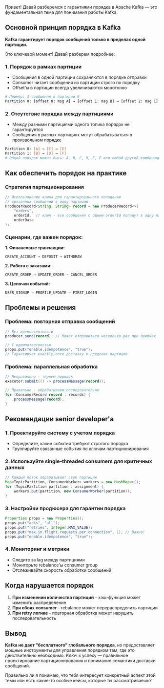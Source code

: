 Привет! Давай разберемся с гарантиями порядка в Apache Kafka — это фундаментальная тема для понимания работы Kafka.

## Основной принцип порядка в Kafka

**Kafka гарантирует порядок сообщений только в пределах одной партиции.**

Это ключевой момент! Давай разберем подробнее:

### 1. Порядок в рамках партиции
- Сообщения в одной партиции сохраняются в порядке отправки
- Consumer читает сообщения из партиции строго по порядку
- Offset'ы в партиции всегда увеличиваются монотонно

```bash
# Пример: 3 сообщения в партиции 0
Partition 0: [offset 0: msg A] → [offset 1: msg B] → [offset 2: msg C]
```

### 2. Отсутствие порядка между партициями
- Между разными партициями одного топика порядок не гарантируется
- Сообщения в разных партициях могут обрабатываться в произвольном порядке

```bash
Partition 0: [A] → [C] → [E]
Partition 1: [B] → [D] → [F]
# Общий порядок может быть: A, B, C, D, E, F или любой другой комбинацией
```

## Как обеспечить порядок на практике

### Стратегия партиционирования
```java
// Использование ключа для гарантированного попадания 
// связанных сообщений в одну партицию
ProducerRecord<String, String> record = new ProducerRecord<>(
    "orders", 
    orderId,  // ключ - все сообщения с одним orderId попадут в одну партицию
    orderData
);
```

### Сценарии, где важен порядок:

**1. Финансовые транзакции:**
```
CREATE_ACCOUNT → DEPOSIT → WITHDRAW
```

**2. Работа с заказами:**
```
CREATE_ORDER → UPDATE_ORDER → CANCEL_ORDER
```

**3. Цепочки событий:**
```
USER_SIGNUP → PROFILE_UPDATE → FIRST_LOGIN
```

## Проблемы и решения

### Проблема: повторная отправка сообщений
```java
// Без идемпотентности
producer.send(record); // Может отправиться несколько раз при ошибках

// С идемпотентностью
props.put("enable.idempotence", "true");
// Гарантирует exactly-once доставку в пределах партиции
```

### Проблема: параллельная обработка
```java
// Неправильно - теряем порядок
executor.submit(() -> processMessage(record));

// Правильно - обрабатываем последовательно
for (ConsumerRecord record : records) {
    processMessage(record);
}
```

## Рекомендации senior developer'а

### 1. Проектируйте систему с учетом порядка
- Определите, какие события требуют строгого порядка
- Группируйте связанные события по ключам партиционирования

### 2. Используйте single-threaded consumers для критичных данных
```java
// Каждый поток обрабатывает свою партицию
Map<TopicPartition, ConsumerWorker> workers = new HashMap<>();
for (TopicPartition partition : assignment) {
    workers.put(partition, new ConsumerWorker(partition));
}
```

### 3. Настройки продюсера для гарантии порядка
```java
Properties props = new Properties();
props.put("acks", "all");
props.put("retries", Integer.MAX_VALUE);
props.put("max.in.flight.requests.per.connection", 1); // Важно!
props.put("enable.idempotence", "true");
```

### 4. Мониторинг и метрики
- Следите за lag между партициями
- Мониторьте rebalance'ы consumer group
- Отслеживайте скорость обработки сообщений

## Когда нарушается порядок

1. **При изменении количества партиций** - хэш-функция может изменить распределение
2. **При сбоях consumer** - rebalance может перераспределить партиции
3. **При retry логике** - повторная обработка может нарушить последовательность

## Вывод

**Kafka не дает "бесплатного" глобального порядка**, но предоставляет мощные инструменты для управления порядком там, где это действительно необходимо. Ключ к успеху — правильное проектирование партиционирования и понимание семантики доставки сообщений.

Правильно ли я понимаю, что тебя интересует конкретный аспект этой темы или есть какие-то особые кейсы, которые ты рассматриваешь?